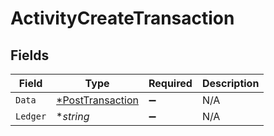 # ActivityCreateTransaction


## Fields

| Field                                                      | Type                                                       | Required                                                   | Description                                                |
| ---------------------------------------------------------- | ---------------------------------------------------------- | ---------------------------------------------------------- | ---------------------------------------------------------- |
| `Data`                                                     | [*PostTransaction](../../models/shared/posttransaction.md) | :heavy_minus_sign:                                         | N/A                                                        |
| `Ledger`                                                   | **string*                                                  | :heavy_minus_sign:                                         | N/A                                                        |